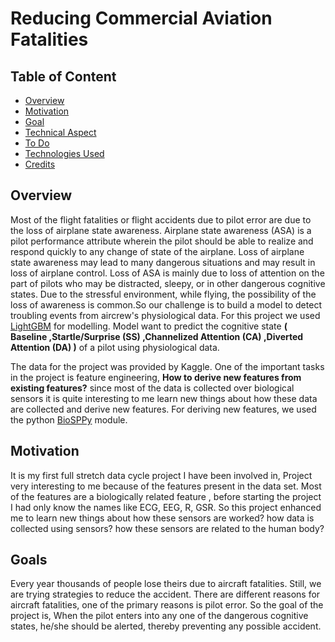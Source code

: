 # Reducing Commercial Aviation Fatalities

## Table of Content
  * [Overview](#overview)
  * [Motivation](#motivation)
  * [Goal](#goal)
  * [Technical Aspect](#technical-aspect)
  * [To Do](#to-do)
  * [Technologies Used](#technologies-used)
  * [Credits](#credits)
  
## Overview

Most of the flight fatalities or flight accidents due to pilot error are due to the loss of airplane state awareness. Airplane state awareness (ASA) is a pilot performance attribute wherein the pilot should be able to realize and respond quickly to any change of state of the airplane. Loss of airplane state awareness may lead to many dangerous situations and may result in loss of airplane control. Loss of ASA is mainly due to loss of attention on the part of pilots who may be distracted, sleepy, or in other dangerous cognitive states. Due to the stressful environment, while flying, the possibility of the loss of awareness is common.So our challenge is to build a model to detect troubling events from aircrew's physiological data. For this project we used [LightGBM](https://lightgbm.readthedocs.io/en/latest/) for modelling. Model want to predict the cognitive state __( Baseline ,Startle/Surprise (SS) ,Channelized Attention (CA) ,Diverted Attention (DA) )__ of a pilot using physiological data.

The data for the project was provided by Kaggle. One of the important tasks in the project is feature engineering, __How to derive new features from existing features?__ since most of the data is collected over biological sensors it is quite interesting to me learn new things about how these data are collected and derive new features. For deriving new features, we used the python [BioSPPy](https://biosppy.readthedocs.io/en/stable/) module.

## Motivation 

It is my first full stretch data cycle project I have been involved in, Project very interesting to me because of the features present in the data set. Most of the features are a biologically related feature , before starting the project I had only know the names like ECG, EEG, R, GSR. So this project enhanced me to learn new things about how these sensors are worked? how data is collected using sensors? how these sensors are related to the human body?

## Goals

Every year thousands of people lose theirs due to aircraft fatalities. Still, we are trying strategies to reduce the accident. There are different reasons for aircraft fatalities, one of the primary reasons is pilot error. So the goal of the project is, When the pilot enters into any one of the dangerous cognitive states, he/she should be alerted, thereby preventing any possible accident.

